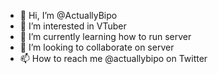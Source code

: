 - 👋 Hi, I’m @ActuallyBipo
- 👀 I’m interested in VTuber
- 🌱 I’m currently learning how to run server
- 💞️ I’m looking to collaborate on server
- 📫 How to reach me @actuallybipo on Twitter

<!---
ActuallyBipo/ActuallyBipo is a ✨ special ✨ repository because its `README.md` (this file) appears on your GitHub profile.
You can click the Preview link to take a look at your changes.
--->
